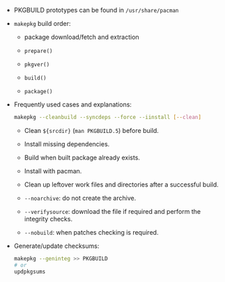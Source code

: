 - PKGBUILD prototypes can be found in `/usr/share/pacman`

- `makepkg` build order:

  + package download/fetch and extraction

  + `prepare()`

  + `pkgver()`

  + `build()`

  + `package()`

- Frequently used cases and explanations:

  ```bash
  makepkg --cleanbuild --syncdeps --force --iinstall [--clean]
  ```

  + Clean `${srcdir}` (`man PKGBUILD.5`) before build.

  + Install missing dependencies.

  + Build when built package already exists.

  + Install with pacman.

  + Clean up leftover work files and directories after a successful build.

  + `--noarchive`: do not create the archive.

  + `--verifysource`: download the file if required and perform the integrity checks.

  + `--nobuild`: when patches checking is required.

- Generate/update checksums:

  ```bash
  makepkg --geninteg >> PKGBUILD
  # or
  updpkgsums
  ```

